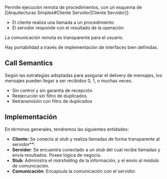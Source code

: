 Permite ejecución remota de procedimientos, con un esquema de [[Arquitecturas Simples#Cliente Servidor|Cliente Servidor]]:

- El cliente realiza una llamada a un procedimiento
- El servidor responde con el resultado de la operación

La comunicación remota es transparente para el usuario.

Hay portabilidad a través de implementación de interfaces bien definidas.

## Call Semantics

Según las estrategias adoptadas para asegurar el delivery de mensajes, los mensajes pueden llegar a ser recibidos 0, 1, o muchas veces.

- Sin control y sin garantía de recepción
- Reejecución sin filtro de duplicados.
- Retransmisión con filtro de duplicados

## Implementación

En términos generales, tendremos las siguientes entidades:

- **Cliente**: Se conecta al *stub* y realiza llamadas de forma transparente al servidor**:
- **Servidor**: Se encuentra conectado a un *stub* del cual recibe llamadas y envía resultados. Posee lógica de negocio.
- **Stub**: Administra el *marshalling* de la información, y el envío al módulo de comunicación.
- **Comunicación**: Encapsula la comunicación con el servidor.
